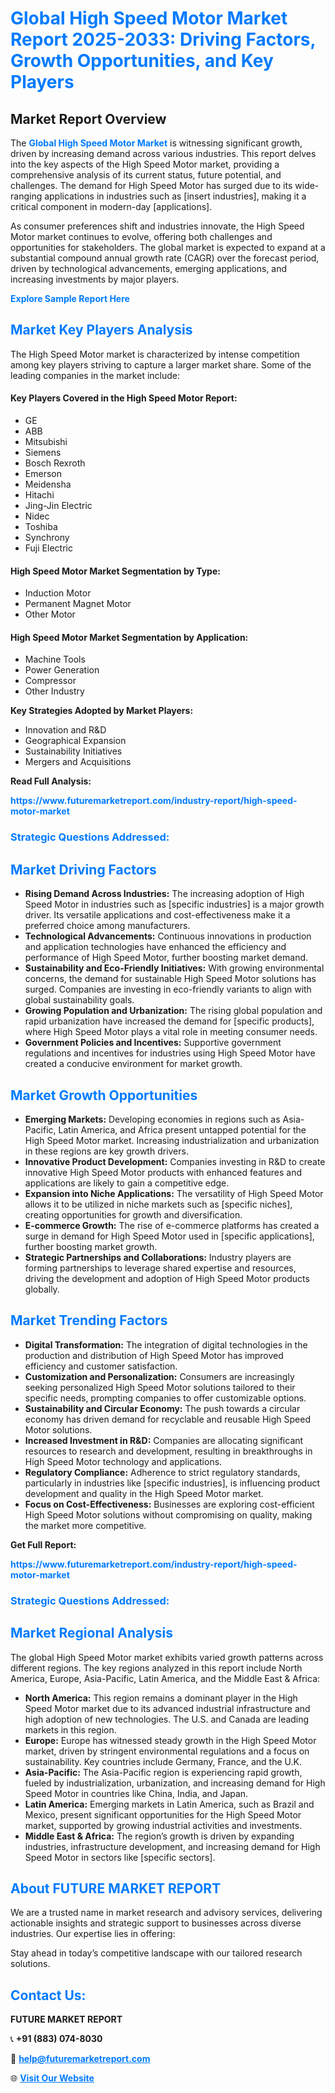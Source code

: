 <h1 style="color: #007BFF;">Global High Speed Motor Market Report 2025-2033: Driving Factors, Growth Opportunities, and Key Players</h1>

<section id="overview">
<h2>Market Report Overview</h2>
<p>The <a href="https://www.futuremarketreport.com/industry-report/high-speed-motor-market" style="color: #007BFF; text-decoration: none;"><strong>Global High Speed Motor Market</strong></a> is witnessing significant growth, driven by increasing demand across various industries. This report delves into the key aspects of the High Speed Motor market, providing a comprehensive analysis of its current status, future potential, and challenges. The demand for High Speed Motor has surged due to its wide-ranging applications in industries such as [insert industries], making it a critical component in modern-day [applications].</p>
<p>As consumer preferences shift and industries innovate, the High Speed Motor market continues to evolve, offering both challenges and opportunities for stakeholders. The global market is expected to expand at a substantial compound annual growth rate (CAGR) over the forecast period, driven by technological advancements, emerging applications, and increasing investments by major players.</p>
</section>

<section id="overview">
<p><a href="https://www.futuremarketreport.com/request-sample/reportId=42995" style="color: #007BFF; text-decoration: none;"><strong>Explore Sample Report Here</strong></a></p>
</section>

<section id="key-players">
<h2 style="color: #007BFF;">Market Key Players Analysis</h2>
<p>The High Speed Motor market is characterized by intense competition among key players striving to capture a larger market share. Some of the leading companies in the market include:</p>
<h4>Key Players Covered in the High Speed Motor Report:</h4>
<ul><li>GE</li><li>ABB</li><li>Mitsubishi</li><li>Siemens</li><li>Bosch Rexroth</li><li>Emerson</li><li>Meidensha</li><li>Hitachi</li><li>Jing-Jin Electric</li><li>Nidec</li><li>Toshiba</li><li>Synchrony</li><li>Fuji Electric</li></ul>
<h4>High Speed Motor Market Segmentation by Type:</h4>
<ul><li>Induction Motor</li><li>Permanent Magnet Motor</li><li>Other Motor</li></ul>

<h4>High Speed Motor Market Segmentation by Application:</h4>
<ul><li>Machine Tools</li><li>Power Generation</li><li>Compressor</li><li>Other Industry</li></ul>
<p><strong>Key Strategies Adopted by Market Players:</strong></p>
<ul>
<li>Innovation and R&D</li>
<li>Geographical Expansion</li>
<li>Sustainability Initiatives</li>
<li>Mergers and Acquisitions</li>
</ul>
</section>

<section>
<p><strong>Read Full Analysis: </strong></p><a href="https://www.futuremarketreport.com/industry-report/high-speed-motor-market" style="color: #007BFF; text-decoration: none;"><strong>https://www.futuremarketreport.com/industry-report/high-speed-motor-market</strong></a>
<h3 style="color: #007BFF;">Strategic Questions Addressed:</h3>
</section>

<section id="driving-factors">
<h2 style="color: #007BFF;">Market Driving Factors</h2>
<ul>
<li><strong>Rising Demand Across Industries:</strong> The increasing adoption of High Speed Motor in industries such as [specific industries] is a major growth driver. Its versatile applications and cost-effectiveness make it a preferred choice among manufacturers.</li>
<li><strong>Technological Advancements:</strong> Continuous innovations in production and application technologies have enhanced the efficiency and performance of High Speed Motor, further boosting market demand.</li>
<li><strong>Sustainability and Eco-Friendly Initiatives:</strong> With growing environmental concerns, the demand for sustainable High Speed Motor solutions has surged. Companies are investing in eco-friendly variants to align with global sustainability goals.</li>
<li><strong>Growing Population and Urbanization:</strong> The rising global population and rapid urbanization have increased the demand for [specific products], where High Speed Motor plays a vital role in meeting consumer needs.</li>
<li><strong>Government Policies and Incentives:</strong> Supportive government regulations and incentives for industries using High Speed Motor have created a conducive environment for market growth.</li>
</ul>
</section>

<section id="growth-opportunities">
<h2 style="color: #007BFF;">Market Growth Opportunities</h2>
<ul>
<li><strong>Emerging Markets:</strong> Developing economies in regions such as Asia-Pacific, Latin America, and Africa present untapped potential for the High Speed Motor market. Increasing industrialization and urbanization in these regions are key growth drivers.</li>
<li><strong>Innovative Product Development:</strong> Companies investing in R&D to create innovative High Speed Motor products with enhanced features and applications are likely to gain a competitive edge.</li>
<li><strong>Expansion into Niche Applications:</strong> The versatility of High Speed Motor allows it to be utilized in niche markets such as [specific niches], creating opportunities for growth and diversification.</li>
<li><strong>E-commerce Growth:</strong> The rise of e-commerce platforms has created a surge in demand for High Speed Motor used in [specific applications], further boosting market growth.</li>
<li><strong>Strategic Partnerships and Collaborations:</strong> Industry players are forming partnerships to leverage shared expertise and resources, driving the development and adoption of High Speed Motor products globally.</li>
</ul>
</section>

<section id="trending-factors">
<h2 style="color: #007BFF;">Market Trending Factors</h2>
<ul>
<li><strong>Digital Transformation:</strong> The integration of digital technologies in the production and distribution of High Speed Motor has improved efficiency and customer satisfaction.</li>
<li><strong>Customization and Personalization:</strong> Consumers are increasingly seeking personalized High Speed Motor solutions tailored to their specific needs, prompting companies to offer customizable options.</li>
<li><strong>Sustainability and Circular Economy:</strong> The push towards a circular economy has driven demand for recyclable and reusable High Speed Motor solutions.</li>
<li><strong>Increased Investment in R&D:</strong> Companies are allocating significant resources to research and development, resulting in breakthroughs in High Speed Motor technology and applications.</li>
<li><strong>Regulatory Compliance:</strong> Adherence to strict regulatory standards, particularly in industries like [specific industries], is influencing product development and quality in the High Speed Motor market.</li>
<li><strong>Focus on Cost-Effectiveness:</strong> Businesses are exploring cost-efficient High Speed Motor solutions without compromising on quality, making the market more competitive.</li>
</ul>
</section>

<section>
<p><strong>Get Full Report: </strong></p><a href="https://www.futuremarketreport.com/industry-report/high-speed-motor-market" style="color: #007BFF; text-decoration: none;"><strong>https://www.futuremarketreport.com/industry-report/high-speed-motor-market</strong></a>
<h3 style="color: #007BFF;">Strategic Questions Addressed:</h3>
</section>


<section id="regional-analysis">
<h2 style="color: #007BFF;">Market Regional Analysis</h2>
<p>The global High Speed Motor market exhibits varied growth patterns across different regions. The key regions analyzed in this report include North America, Europe, Asia-Pacific, Latin America, and the Middle East & Africa:</p>
<ul>
<li><strong>North America:</strong> This region remains a dominant player in the High Speed Motor market due to its advanced industrial infrastructure and high adoption of new technologies. The U.S. and Canada are leading markets in this region.</li>
<li><strong>Europe:</strong> Europe has witnessed steady growth in the High Speed Motor market, driven by stringent environmental regulations and a focus on sustainability. Key countries include Germany, France, and the U.K.</li>
<li><strong>Asia-Pacific:</strong> The Asia-Pacific region is experiencing rapid growth, fueled by industrialization, urbanization, and increasing demand for High Speed Motor in countries like China, India, and Japan.</li>
<li><strong>Latin America:</strong> Emerging markets in Latin America, such as Brazil and Mexico, present significant opportunities for the High Speed Motor market, supported by growing industrial activities and investments.</li>
<li><strong>Middle East & Africa:</strong> The region’s growth is driven by expanding industries, infrastructure development, and increasing demand for High Speed Motor in sectors like [specific sectors].</li>
</ul>
</section>

<footer>
<h2 style="color: #007BFF;">About FUTURE MARKET REPORT</h2>
<p>We are a trusted name in market research and advisory services, delivering actionable insights and strategic support to businesses across diverse industries. Our expertise lies in offering:</p>

<p>Stay ahead in today’s competitive landscape with our tailored research solutions.</p>

<h2 style="color: #007BFF;">Contact Us:</h2>
<p><strong>FUTURE MARKET REPORT</strong></p>
<p>📞 <strong>+91 (883) 074-8030</strong></p>
<p>📧 <strong><a href="mailto:help@futuremarketreport.com" style="color: #007BFF;">help@futuremarketreport.com</a></strong></p>
<p>🌐 <strong><a href="https://www.futuremarketreport.com/" style="color: #007BFF;">Visit Our Website</a></strong></p>
</footer>